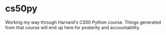 # cs50py
Working my way through Harvard's CS50 Python course. Things generated from that course will end up here for posterity and accountability.
